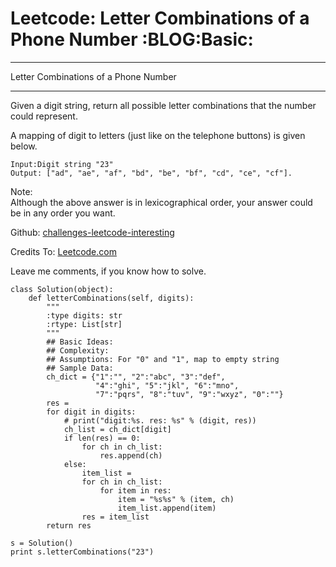# Leetcode: Letter Combinations of a Phone Number     :BLOG:Basic:


---

Letter Combinations of a Phone Number  

---

Given a digit string, return all possible letter combinations that the number could represent.  

A mapping of digit to letters (just like on the telephone buttons) is given below.  

    Input:Digit string "23"
    Output: ["ad", "ae", "af", "bd", "be", "bf", "cd", "ce", "cf"].

Note:  
Although the above answer is in lexicographical order, your answer could be in any order you want.  

Github: [challenges-leetcode-interesting](https://github.com/DennyZhang/challenges-leetcode-interesting/tree/master/letter-combinations-of-a-phone-number)  

Credits To: [Leetcode.com](https://leetcode.com/problems/letter-combinations-of-a-phone-number/description/)  

Leave me comments, if you know how to solve.  

    class Solution(object):
        def letterCombinations(self, digits):
            """
            :type digits: str
            :rtype: List[str]
            """
            ## Basic Ideas:
            ## Complexity:
            ## Assumptions: For "0" and "1", map to empty string
            ## Sample Data:
            ch_dict = {"1":"", "2":"abc", "3":"def", 
                       "4":"ghi", "5":"jkl", "6":"mno",
                       "7":"pqrs", "8":"tuv", "9":"wxyz", "0":""}
            res = 
            for digit in digits:
                # print("digit:%s. res: %s" % (digit, res))
                ch_list = ch_dict[digit]
                if len(res) == 0:
                    for ch in ch_list:
                        res.append(ch)
                else:
                    item_list = 
                    for ch in ch_list:
                        for item in res:   
                            item = "%s%s" % (item, ch)
                            item_list.append(item)
                    res = item_list
            return res
    
    s = Solution()
    print s.letterCombinations("23")